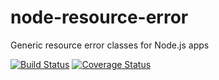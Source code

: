 # node-resource-error
Generic resource error classes for Node.js apps

[![Build Status](https://travis-ci.org/vanioinformatika/node-resource-error.svg?branch=master)](https://travis-ci.org/vanioinformatika/node-resource-error)
[![Coverage Status](https://coveralls.io/repos/github/vanioinformatika/node-resource-error/badge.svg?branch=master)](https://coveralls.io/github/vanioinformatika/node-resource-error?branch=master)
